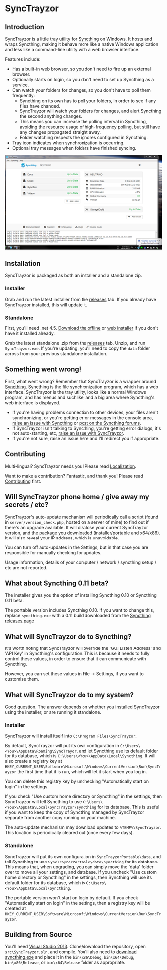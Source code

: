SyncTrayzor
===========

Introduction
------------

SyncTrayzor is a little tray utility for [Syncthing](http://syncthing.net/) on Windows.
It hosts and wraps Syncthing, making it behave more like a native Windows application and less like a command-line utility with a web browser interface.

Features include:

 - Has a built-in web browser, so you don't need to fire up an external browser.
 - Optionally starts on login, so you don't need to set up Syncthing as a service.
 - Can watch your folders for changes, so you don't have to poll them frequently:
    - Syncthing on its own has to poll your folders, in order to see if any files have changed.
    - SyncTrayzor will watch your folders for changes, and alert Syncthing the second anything changes.
    - This means you can increase the polling interval in Syncthing, avoiding the resource usage of high-frequency polling, but still have any changes propagated straight away.
    - Folder watching respects the ignores configured in Syncthing.
 - Tray icon indicates when synchronization is occurring.
 - Optional tray messages when folders have finished syncing.


![Screenshot](readme/screenshot.png)

Installation
------------

SyncTrayzor is packaged as both an installer and a standalone zip.

### Installer

Grab and run the latest installer from the [releases](https://github.com/canton7/SyncTrayzor/releases) tab.
If you already have SyncTrayzor installed, this will update it.

### Standalone

First, you'll need .net 4.5. [Download the offline](http://www.microsoft.com/en-gb/download/details.aspx?id=42642) or
[web installer](http://www.microsoft.com/en-gb/download/details.aspx?id=42643) if you don't have it installed already.

Grab the latest standalone .zip from the [releases](https://github.com/canton7/SyncTrayzor/releases) tab.
Unzip, and run `SyncTrayzor.exe`. If you're updating, you'll need to copy the `data` folder across from your previous standalone installation.


Something went wrong!
---------------------

First, what went wrong? Remember that SyncTrayzor is a wrapper around [Syncthing](http://github.com/syncthing/syncthing).
Syncthing is the file synchronization program, which has a web interface.
SyncTrayzor is the tray utility, looks like a normal Windows program, and has menus and suchlike, and a big area where Syncthing's web interface is displayed.

 - If you're having problems connection to other devices, your files aren't synchronizing, or you're getting error messages in the console area, [raise an issue with Syncthing](http://github.com/syncthing/syncthing) or [post on the Syncthing forums](http://discourse.syncthing.net).
 - If SyncTrayzor isn't talking to Syncthing, you're getting error dialogs, it's not auto-starting, etc, [raise an issue with SyncTrayzor](http://github.com/canton7/SyncTrayzor).
 - If you're not sure, raise an issue here and I'll redirect you if appropriate.


Contributing
------------

Multi-lingual? SyncTrayzor needs you! Please read [Localization](https://github.com/canton7/SyncTrayzor/wiki/Localization).

Want to make a contribution? Fantastic, and thank you! Please read [Contributing](https://github.com/canton7/SyncTrayzor/wiki/Contributing) first.


Will SyncTrayzor phone home / give away my secrets / etc?
---------------------------------------------------------

SyncTrayzor's auto-update mechanism will periodically call a script (found in `server/version_check.php`, hosted on a server of mine) to find out if there's an upgrade available.
It will disclose your current SyncTrayzor version, and the package you downloaded (installer/portable and x64/x86).
It will also reveal your IP address, which is unavoidable.

You can turn off auto-updates in the Settings, but in that case you are responsible for manually checking for updates.

Usage information, details of your computer / network / syncthing setup / etc are not reported.


What about Syncthing 0.11 beta?
-------------------------------

The installer gives you the option of installing Syncthing 0.10 or Syncthing 0.11 beta.

The portable version includes Syncthing 0.10. If you want to change this, replace `syncthing.exe` with a 0.11 build downloaded from the [Syncthing releases page](https://github.com/syncthing/syncthing/releases)


What will SyncTrayzor do to Syncthing?
--------------------------------------

It's worth noting that SyncTrayzor will override the 'GUI Listen Address' and 'API Key' in Syncthing's configuration.
This is because it needs to fully control these values, in order to ensure that it can communicate with Syncthing.

However, you can set these values in File -> Settings, if you want to customise them.


What will SyncTrayzor do to my system?
--------------------------------------

Good question. The answer depends on whether you installed SyncTrayzor using the installer, or are running it standalone.

### Installer

SyncTrayzor will install itself into `C:\Program Files\SyncTrayzor`. 

By default, SyncTrayzor will put its own configuration in `C:\Users\<You>\AppData\Roaming\SyncTrayor`, and let Syncthing use its default folder for its database, which is `C:\Users\<You>\AppData\Local\Syncthing`.
It will also create a registry key at `HKEY_CURRENT_USER\Software\Microsoft\Windows\CurrentVersion\Run\SyncTrayzor` the first time that it is run, which will let it start when you log in.

You can delete this registry key by unchecking "Automatically start on login" in the settings.

If you check "Use custom home directory or Syncthing" in the settings, then SyncTrayzor will tell Syncthing to use `C:\Users\<You>\AppData\Local\SyncTrayzor\syncthing` for its database.
This is useful if you want to keep the copy of Syncthing managed by SyncTrayzor separate from another copy running on your machine.

The auto-update mechanism may download updates to `%TEMP%\SyncTrayzor`. This location is periodically cleared out (once every few days).

### Standalone

SyncTrayzor will put its own configuration in `SyncTrayzorPortable\data`, and tell Syncthing to use `SyncTrayzorPortable\data\syncthing` for its database.
This means that, when upgrading, you can simply move the 'data' folder over to move all your settings, and database.
If you uncheck "Use custom home directory or Syncthing" in the settings, then Syncthing will use its default folder for its database, which is `C:\Users\<You>\AppData\Local\Syncthing`.

The portable version won't start on login by default. If you check "Automatically start on login" in the settings, then a registry key will be created at `HKEY_CURRENT_USER\Software\Microsoft\Windows\CurrentVersion\Run\SyncTrayzor`.


Building from Source
--------------------

You'll need [Visual Studio 2013](http://www.visualstudio.com/en-us/news/vs2013-community-vs.aspx).
Clone/download the repository, open `src\SyncTrayzor.sln`, and compile.
You'll also need to [download syncthing.exe](https://github.com/syncthing/syncthing/releases) and place it in the `bin\x86\Debug`, `bin\x64\Debug`, `bin\x86\Release`, or `bin\x64\Release` folder as appropriate.
